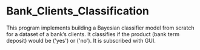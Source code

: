 # Bank_Clients_Classification
This program implements building a Bayesian classifier model from
scratch for a dataset of a bank’s clients. It classifies if the product
(bank term deposit) would be ('yes') or ('no'). It is subscribed with GUI.
